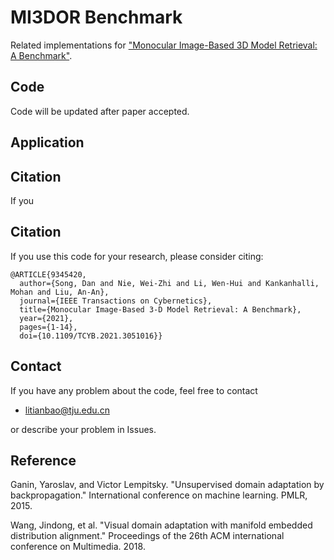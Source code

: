 # MI3DOR Benchmark
Related implementations for ["Monocular Image-Based 3D Model Retrieval: A Benchmark"](https://ieeexplore.ieee.org/document/9345420).


## Code
Code will be updated after paper accepted.

## Application

## Citation
If you 

## Citation
If you use this code for your research, please consider citing:
```
@ARTICLE{9345420,
  author={Song, Dan and Nie, Wei-Zhi and Li, Wen-Hui and Kankanhalli, Mohan and Liu, An-An},
  journal={IEEE Transactions on Cybernetics}, 
  title={Monocular Image-Based 3-D Model Retrieval: A Benchmark}, 
  year={2021},
  pages={1-14},
  doi={10.1109/TCYB.2021.3051016}}
```
## Contact
If you have any problem about the code, feel free to contact
- litianbao@tju.edu.cn

or describe your problem in Issues.

## Reference

Ganin, Yaroslav, and Victor Lempitsky. "Unsupervised domain adaptation by backpropagation." International conference on machine learning. PMLR, 2015.

Wang, Jindong, et al. "Visual domain adaptation with manifold embedded distribution alignment." Proceedings of the 26th ACM international conference on Multimedia. 2018.

